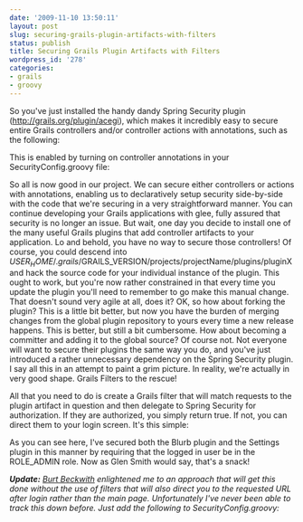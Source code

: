 ```yaml
---
date: '2009-11-10 13:50:11'
layout: post
slug: securing-grails-plugin-artifacts-with-filters
status: publish
title: Securing Grails Plugin Artifacts with Filters
wordpress_id: '278'
categories:
- grails
- groovy
---
```


So you've just installed the handy dandy Spring Security plugin (http://grails.org/plugin/acegi), which makes it incredibly easy to secure entire Grails controllers and/or controller actions with annotations, such as the following:



This is enabled by turning on controller annotations in your SecurityConfig.groovy file:



So all is now good in our project. We can secure either controllers or actions with annotations, enabling us to declaratively setup security side-by-side with the code that we're securing in a very straightforward manner. You can continue developing your Grails applications with glee, fully assured that security is no longer an issue. But wait, one day you decide to install one of the many useful Grails plugins that add controller artifacts to your application. Lo and behold, you have no way to secure those controllers! Of course, you could descend into $USER_HOME/.grails/$GRAILS_VERSION/projects/projectName/plugins/pluginX and hack the source code for your individual instance of the plugin. This ought to work, but you're now rather constrained in that every time you update the plugin you'll need to remember to go make this manual change. That doesn't sound very agile at all, does it? OK, so how about forking the plugin? This is a little bit better, but now you have the burden of merging changes from the global plugin repository to yours every time a new release happens. This is better, but still a bit cumbersome. How about becoming a committer and adding it to the global source? Of course not. Not everyone will want to secure their plugins the same way you do, and you've just introduced a rather unnecessary dependency on the Spring Security plugin. I say all this in an attempt to paint a grim picture. In reality, we're actually in very good shape. Grails Filters to the rescue!

All that you need to do is create a Grails filter that will match requests to the plugin artifact in question and then delegate to Spring Security for authorization. If they are authorized, you simply return true. If not, you can direct them to your login screen. It's this simple:



As you can see here, I've secured both the Blurb plugin and the Settings plugin in this manner by requiring that the logged in user be in the ROLE_ADMIN role. Now as Glen Smith would say, that's a snack!

_**Update:** [Burt Beckwith](http://burtbeckwith.com/blog/) enlightened me to an approach that will get this done without the use of filters that will also direct you to the requested URL after login rather than the main page. Unfortunately I've never been able to track this down before. Just add the following to SecurityConfig.groovy:_


